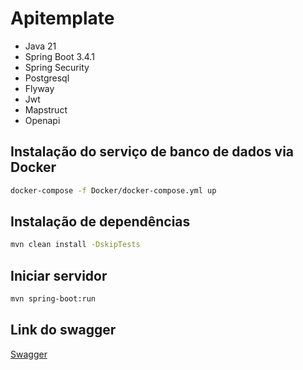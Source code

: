 # Apitemplate

- Java 21
- Spring Boot 3.4.1
- Spring Security
- Postgresql
- Flyway
- Jwt
- Mapstruct
- Openapi

## Instalação do serviço de banco de dados via Docker

```bash
docker-compose -f Docker/docker-compose.yml up
```

## Instalação de dependências

```bash
mvn clean install -DskipTests
```

## Iniciar servidor

```bash
mvn spring-boot:run
```

## Link do swagger

[Swagger](http://localhost:8080/swagger-ui/index.html)